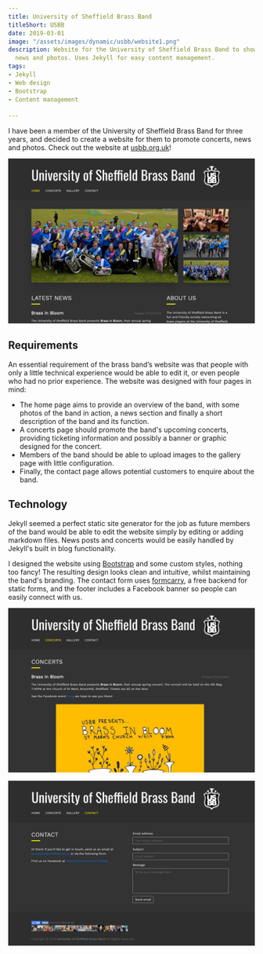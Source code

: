 ```yaml
---
title: University of Sheffield Brass Band
titleShort: USBB
date: 2019-03-01
image: "/assets/images/dynamic/usbb/website1.png"
description: Website for the University of Sheffield Brass Band to showcase concerts,
  news and photos. Uses Jekyll for easy content management.
tags:
- Jekyll
- Web design
- Bootstrap
- Content management

---
```

I have been a member of the University of Sheffield Brass Band for three years, and decided to create a website for them to promote concerts, news and photos. Check out the website at [usbb.org.uk](https://usbb.org.uk)!

![Screenshot of the home page of USBB's website](/assets/images/dynamic/usbb/website2.png)

## Requirements

An essential requirement of the brass band’s website was that people with only a little technical experience would be able to edit it, or even people who had no prior experience. The website was designed with four pages in mind:

- The home page aims to provide an overview of the band, with some photos of the band in action, a news section and finally a short description of the band and its function.
- A concerts page should promote the band's upcoming concerts, providing ticketing information and possibly a banner or graphic designed for the concert.
- Members of the band should be able to upload images to the gallery page with little configuration.
- Finally, the contact page allows potential customers to enquire about the band.

## Technology

Jekyll seemed a perfect static site generator for the job as future members of the band would be able to edit the website simply by editing or adding markdown files. News posts and concerts would be easily handled by Jekyll's built in blog functionality.

I designed the website using [Bootstrap](https://getbootstrap.com) and some custom styles, nothing too fancy! The resulting design looks clean and intuitive, whilst maintaining the band's branding. The contact form uses [formcarry](https://formcarry.com), a free backend for static forms, and the footer includes a Facebook banner so people can easily connect with us.

![Screenshot of the concerts page of USBB's website](/assets/images/dynamic/usbb/website3.png)

![Screenshot of the contact page of USBB's website](/assets/images/dynamic/usbb/website4.png)